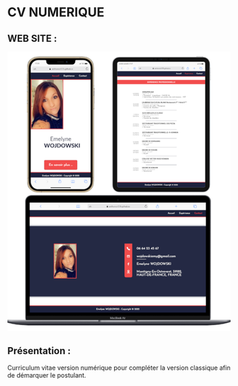 # CV NUMERIQUE

## WEB SITE : 

![screen Site](./documents/readmepicture.png)

## Présentation :

Curriculum vitae version numérique pour compléter la version classique afin de démarquer le postulant.
